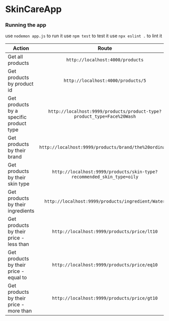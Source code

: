 # SkinCareApp

### Running the app

use `nodemon app.js` to run it
use `npm test` to test it
use `npx eslint .` to lint it



| Action                                  |                                 Route                                  |
| --------------------------------------- | :--------------------------------------------------------------------: |
| Get all products                        |                    `http://localhost:4000/products`                    |
| Get products by product id              |                   `http://localhost:4000/products/5`                   |
| Get products by a specific product type | `http://localhost:9999/products/product-type?product_type=Face%20Wash` |
| Get products by their brand             |         `http://localhost:9999/products/brand/the%20ordinary`          |
| Get products by their skin type         | `http://localhost:9999/products/skin-type?recommended_skin_type=oily`  |
| Get products by their ingredients       |           `http://localhost:9999/products/ingredient/Water`            |
| Get products by their price - less than |              `http://localhost:9999/products/price/lt10`               |
| Get products by their price - equal to  |              `http://localhost:9999/products/price/eq10`               |
| Get products by their price - more than |              `http://localhost:9999/products/price/gt10`               |
